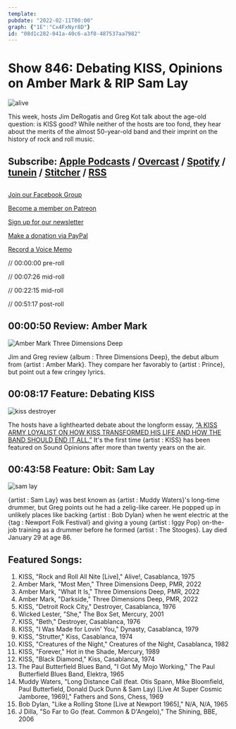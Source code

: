 ```yaml
---
template: 
pubdate: "2022-02-11T00:00"
graph: {"1E":"Cx4FxNyr8D"}
id: "08d1c282-041a-40c6-a3f0-487537aa7982"
---
```






# Show 846: Debating KISS, Opinions on Amber Mark & RIP Sam Lay

![alive](https://static.soundopinions.org/images/2022/kiss-alive.jpeg)

This week, hosts Jim DeRogatis and Greg Kot talk about the age-old question: is KISS good? While neither of the hosts are too fond, they hear about the merits of the almost 50-year-old band and their imprint on the history of rock and roll music. 



## Subscribe: [Apple Podcasts](https://itunes.apple.com/us/podcast/sound-opinions/id94793843) / [Overcast](https://overcast.fm/itunes94793843/sound-opinions) / [Spotify](https://open.spotify.com/show/1kNR8YL7TBrQuRxDdS4wtU) / [tunein](https://tunein.com/podcasts/Music-Podcasts/Sound-Opinions-p60273/) / [Stitcher](http://www.stitcher.com/podcast/sound-opinions) / [RSS](https://feeds.simplecast.com/Nn6fjnB0)



## 

[Join our Facebook Group](https://bit.ly/3sivr9T)

[Become a member on Patreon](https://bit.ly/3slWZvc)

[Sign up for our newsletter](https://bit.ly/3eEvRnG)

[Make a donation via PayPal](https://bit.ly/3dmt9lU)

[Record a Voice Memo](https://bit.ly/2RyD5Ah)

// 00:00:00 pre-roll

// 00:07:26 mid-roll

// 00:22:15 mid-roll

// 00:51:17 post-roll



## 00:00:50 Review: Amber Mark

![Amber Mark Three Dimensions Deep](https://static.soundopinions.org/assets/846/1E3.jpg)

Jim and Greg review {album : Three Dimensions Deep}, the debut album from {artist : Amber Mark}. They compare her favorably to {artist : Prince}, but point out a few cringey lyrics.



## 00:08:17 Feature: Debating KISS

![kiss destroyer](https://static.soundopinions.org/images/2022/kiss-cartoon.jpeg)

The hosts have a lighthearted debate about the longform essay, [“A KISS ARMY LOYALIST ON HOW KISS TRANSFORMED HIS LIFE AND HOW THE BAND SHOULD END IT ALL.”](https://www.popmatters.com/kiss-should-end-it-all#content) It's the first time {artist : KISS} has been featured on Sound Opinions after more than twenty years on the air.



## 00:43:58 Feature: Obit: Sam Lay

![sam lay](https://static.soundopinions.org/images/2022/sam.jpeg)

{artist : Sam Lay} was best known as {artist : Muddy Waters}'s long-time drummer, but Greg points out he had a zelig-like career. He popped up in unlikely places like backing {artist : Bob Dylan} when he went electric at the {tag : Newport Folk Festival} and giving a young {artist : Iggy Pop} on-the-job training as a drummer before he formed {artist : The Stooges}. Lay died January 29 at age 86.



## Featured Songs:

1. KISS, "Rock and Roll All Nite [Live]," Alive!, Casablanca, 1975
2. Amber Mark, "Most Men," Three Dimensions Deep, PMR, 2022
3. Amber Mark, "What It Is," Three Dimensions Deep, PMR, 2022
4. Amber Mark, "Darkside," Three Dimensions Deep, PMR, 2022
5. KISS, "Detroit Rock City," Destroyer, Casablanca, 1976
6. Wicked Lester, "She," The Box Set, Mercury, 2001
7. KISS, "Beth," Destroyer, Casablanca, 1976
8. KISS, "I Was Made for Lovin' You," Dynasty, Casablanca, 1979
9. KISS, "Strutter," Kiss, Casablanca, 1974
10. KISS, "Creatures of the Night," Creatures of the Night, Casablanca, 1982
11. KISS, "Forever," Hot in the Shade, Mercury, 1989
12. KISS, "Black Diamond," Kiss, Casablanca, 1974
13. The Paul Butterfield Blues Band, "I Got My Mojo Working," The Paul Butterfield Blues Band, Elektra, 1965
14. Muddy Waters, "Long Distance Call (feat. Otis Spann, Mike Bloomfield, Paul Butterfield, Donald Duck Dunn & Sam Lay) [Live At Super Cosmic Jamboree, 1969]," Fathers and Sons, Chess, 1969
15. Bob Dylan, "Like a Rolling Stone [Live at Newport 1965]," N/A, N/A, 1965
16. J Dilla, "So Far to Go (feat. Common & D'Angelo)," The Shining, BBE, 2006